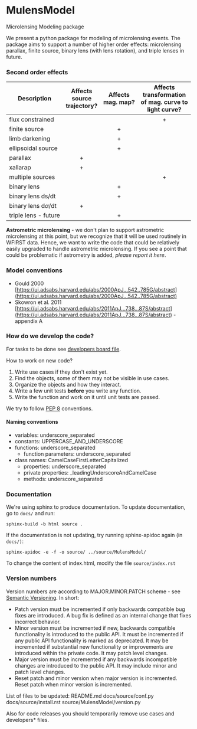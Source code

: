 # MulensModel
Microlensing Modeling package

We present a python package for modeling of microlensing events. The package aims to support a number of higher order effects: microlensing parallax, finite source, binary lens (with lens rotation), and triple lenses in future.

### Second order effects

|Description|Affects<br> source<br> trajectory?|Affects<br> mag. map?|Affects<br> transformation<br> of mag. curve to<br> light curve?|   
|---|:---:|:---:|:---:|  
|flux constrained      | | | + |
|finite source         | | + | |
|limb darkening        | | + | |
|ellipsoidal source    | | + | |
|parallax              | + | | |
|xallarap              | + | | |
|multiple sources      | | | + |
|binary lens           | | + | |
|binary lens ds/dt     | | + | |
|binary lens d$\alpha$/dt | + | | |
|triple lens - future  | | + | |

**Astrometric microlensing** - we don't plan to support astrometric microlensing at this point, but we recognize that it will be used routinely in WFIRST data. Hence, we want to write the code that could be relatively easily upgraded to handle astrometric microlensing. If you see a point that could be problematic if astrometry is added, _please report it here_. 


### Model conventions

* Gould 2000 [https://ui.adsabs.harvard.edu/abs/2000ApJ...542..785G/abstract](https://ui.adsabs.harvard.edu/abs/2000ApJ...542..785G/abstract)
* Skowron et al. 2011 [https://ui.adsabs.harvard.edu/abs/2011ApJ...738...87S/abstract](https://ui.adsabs.harvard.edu/abs/2011ApJ...738...87S/abstract) - appendix A


### How do we develop the code?

For tasks to be done see [developers board file](developers_board.md).  

How to work on new code?  
1. Write use cases if they don't exist yet.  
2. Find the objects, some of them may not be visible in use cases.  
3. Organize the objects and how they interact.  
4. Write a few unit tests __before__ you write any function.  
5. Write the function and work on it until unit tests are passed.  

We try to follow [PEP 8](https://www.python.org/dev/peps/pep-0008/) conventions.  

#### Naming conventions
* variables: underscore\_separated
* constants: UPPERCASE\_AND\_UNDERSCORE
* functions: underscore\_separated
  * function parameters: underscore\_separated
* class names: CamelCaseFirstLetterCapitalized
  * properties: underscore\_separated
  * private properties: \_leadingUnderscoreAndCamelCase
  * methods: underscore\_separated

### Documentation

We're using sphinx to produce documentation. To update documentation, go to `docs/` and run:
```
sphinx-build -b html source .
```

If the documentation is not updating, try running sphinx-apidoc again (in `docs/)`:
```
sphinx-apidoc -e -f -o source/ ../source/MulensModel/
```

To change the content of index.html, modify the file `source/index.rst`

### Version numbers

Version numbers are according to MAJOR.MINOR.PATCH scheme - see [Semantic Versioning](http://semver.org/). In short:

* Patch version must be incremented if only backwards compatible bug fixes are introduced. A bug fix is defined as an internal change that fixes incorrect behavior.
* Minor version must be incremented if new, backwards compatible functionality is introduced to the public API. It must be incremented if any public API functionality is marked as deprecated. It may be incremented if substantial new functionality or improvements are introduced within the private code. It may patch level changes.
* Major version must be incremented if any backwards incompatible changes are introduced to the public API. It may include minor and patch level changes.
* Reset patch and minor version when major version is incremented. Reset patch when minor version is incremented.

List of files to be updated: README.md docs/source/conf.py docs/source/install.rst source/MulensModel/version.py

Also for code releases you should temporarily remove use cases and developers\* files.

